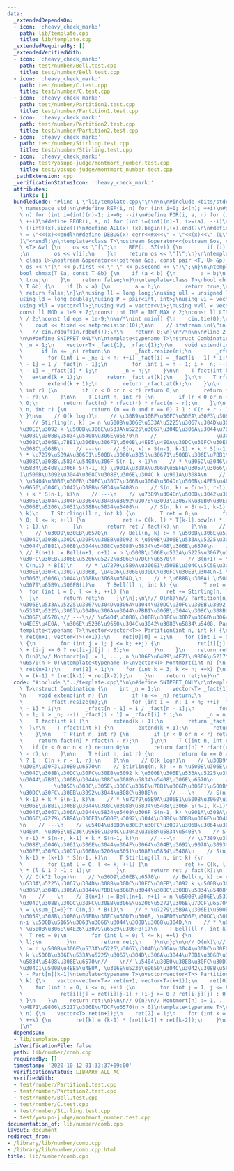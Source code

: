 ```yaml
---
data:
  _extendedDependsOn:
  - icon: ':heavy_check_mark:'
    path: lib/template.cpp
    title: lib/template.cpp
  _extendedRequiredBy: []
  _extendedVerifiedWith:
  - icon: ':heavy_check_mark:'
    path: test/number/Bell.test.cpp
    title: test/number/Bell.test.cpp
  - icon: ':heavy_check_mark:'
    path: test/number/C.test.cpp
    title: test/number/C.test.cpp
  - icon: ':heavy_check_mark:'
    path: test/number/Partition1.test.cpp
    title: test/number/Partition1.test.cpp
  - icon: ':heavy_check_mark:'
    path: test/number/Partition2.test.cpp
    title: test/number/Partition2.test.cpp
  - icon: ':heavy_check_mark:'
    path: test/number/Stirling.test.cpp
    title: test/number/Stirling.test.cpp
  - icon: ':heavy_check_mark:'
    path: test/yosupo-judge/montmort_number.test.cpp
    title: test/yosupo-judge/montmort_number.test.cpp
  _pathExtension: cpp
  _verificationStatusIcon: ':heavy_check_mark:'
  attributes:
    links: []
  bundledCode: "#line 1 \"lib/template.cpp\"\n\n\n\n#include <bits/stdc++.h>\n\nusing\
    \ namespace std;\n\n#define REP(i, n) for (int i=0; i<(n); ++i)\n#define RREP(i,\
    \ n) for (int i=(int)(n)-1; i>=0; --i)\n#define FOR(i, a, n) for (int i=(a); i<(n);\
    \ ++i)\n#define RFOR(i, a, n) for (int i=(int)(n)-1; i>=(a); --i)\n\n#define SZ(x)\
    \ ((int)(x).size())\n#define ALL(x) (x).begin(),(x).end()\n\n#define DUMP(x) cerr<<#x<<\"\
    \ = \"<<(x)<<endl\n#define DEBUG(x) cerr<<#x<<\" = \"<<(x)<<\" (L\"<<__LINE__<<\"\
    )\"<<endl;\n\ntemplate<class T>\nostream &operator<<(ostream &os, const vector\
    \ <T> &v) {\n    os << \"[\";\n    REP(i, SZ(v)) {\n        if (i) os << \", \"\
    ;\n        os << v[i];\n    }\n    return os << \"]\";\n}\n\ntemplate<class T,\
    \ class U>\nostream &operator<<(ostream &os, const pair <T, U> &p) {\n    return\
    \ os << \"(\" << p.first << \" \" << p.second << \")\";\n}\n\ntemplate<class T>\n\
    bool chmax(T &a, const T &b) {\n    if (a < b) {\n        a = b;\n        return\
    \ true;\n    }\n    return false;\n}\n\ntemplate<class T>\nbool chmin(T &a, const\
    \ T &b) {\n    if (b < a) {\n        a = b;\n        return true;\n    }\n   \
    \ return false;\n}\n\nusing ll = long long;\nusing ull = unsigned long long;\n\
    using ld = long double;\nusing P = pair<int, int>;\nusing vi = vector<int>;\n\
    using vll = vector<ll>;\nusing vvi = vector<vi>;\nusing vvll = vector<vll>;\n\n\
    const ll MOD = 1e9 + 7;\nconst int INF = INT_MAX / 2;\nconst ll LINF = LLONG_MAX\
    \ / 2;\nconst ld eps = 1e-9;\n\n/*\nint main() {\n    cin.tie(0);\n    ios::sync_with_stdio(false);\n\
    \    cout << fixed << setprecision(10);\n\n    // ifstream in(\"in.txt\");\n \
    \   // cin.rdbuf(in.rdbuf());\n\n    return 0;\n}\n*/\n\n\n#line 2 \"lib/number/comb.cpp\"\
    \n\n#define SNIPPET_ONLY\n\ntemplate<typename T>\nstruct Combination {\n    int\
    \ _n = 1;\n    vector<T> _fact{1}, _rfact{1};\n\n    void extend(int n) {\n  \
    \      if (n <= _n) return;\n        _fact.resize(n);\n        _rfact.resize(n);\n\
    \        for (int i = _n; i < n; ++i) _fact[i] = _fact[i - 1] * i;\n        _rfact[n\
    \ - 1] = 1 / _fact[n - 1];\n        for (int i = n - 1; i > _n; --i) _rfact[i\
    \ - 1] = _rfact[i] * i;\n        _n = n;\n    }\n\n    T fact(int k) {\n     \
    \   extend(k + 1);\n        return _fact.at(k);\n    }\n\n    T rfact(int k) {\n\
    \        extend(k + 1);\n        return _rfact.at(k);\n    }\n\n    T P(int n,\
    \ int r) {\n        if (r < 0 or n < r) return 0;\n        return fact(n) * rfact(n\
    \ - r);\n    }\n\n    T C(int n, int r) {\n        if (r < 0 or n < r) return\
    \ 0;\n        return fact(n) * rfact(r) * rfact(n - r);\n    }\n\n    T H(int\
    \ n, int r) {\n        return (n == 0 and r == 0) ? 1 : C(n + r - 1, r);\n   \
    \ }\n\n    // O(k logn)\n    // \u30B9\u30BF\u30FC\u30EA\u30F3\u30B0\u6570\n \
    \   // Stirling(n, k) := n \u500B\u306E\u533A\u5225\u3067\u304D\u308B\u30DC\u30FC\
    \u30EB\u3092 k \u500B\u306E\u533A\u5225\u3067\u304D\u306A\u3044\u7BB1\u306B\u3044\
    \u308C\u308B\u5834\u5408\u306E\u6570\n    //                   \u305D\u308C\u305E\
    \u308C\u306E\u7BB1\u306B\u306F1\u500B\u4EE5\u4E0A\u30DC\u30FC\u30EB\u3092\u3044\
    \u308C\u308B\n    // ---\n    // S(n, k) = S(n-1, k-1) + k * S(n-1, k)\n    //\
    \ * \u7279\u5B9A\u306E1\u500B\u3060\u3051\u30671\u500B\u306E\u7BB1\u306B\u3044\
    \u308C\u308B\u5834\u5408\u306F S(n-1, k-1)\n    // * \u305D\u3046\u3067\u306A\u3044\
    \u5834\u5408\u306F S(n-1, k) \u901A\u308A\u306B\u5BFE\u3057\u3066\u7279\u5B9A\u306E\
    1\u500B\u3092\u3044\u308C\u308B\u306E\u304C k \u901A\u308A\n    // ---\n    //\
    \ \u5404\u30B0\u30EB\u30FC\u30D7\u306B\u3064\u304Dr\u500B\u4EE5\u4E0A, \u306E\u5236\
    \u9650\u304C\u3042\u308B\u5834\u5408\n    // S(n, k) = C(n-1, r-1) * S(n-r, k-1)\
    \ + k * S(n-1, k)\n    // ---\n    // \u7389\u304Cn\u500B\u3042\u308B\u3046\u3061\
    \u306E\u3044\u304F\u3064\u304B\u3092\u9078\u3093\u3067k\u30B0\u30EB\u30FC\u30D7\
    \u306B\u5206\u3051\u308B\u5834\u5408\n    // S(n, k) = S(n-1, k-1) + (k+1) * S(n-1,\
    \ k)\n    T Stirling(ll n, int k) {\n        T ret = 0;\n        for (int l =\
    \ 0; l <= k; ++l) {\n            ret += C(k, l) * T{k-l}.pow(n) * (l & 1 ? -1\
    \ : 1);\n        }\n        return ret / fact(k);\n    }\n\n    // O(k^2 logn)\n\
    \    // \u30D9\u30EB\u6570\n    // Bell(n, k) := n \u500B\u306E\u533A\u5225\u3067\
    \u304D\u308B\u30DC\u30FC\u30EB\u3092 k \u500B\u306E\u533A\u5225\u3067\u304D\u306A\
    \u3044\u7BB1\u306B\u3044\u308C\u308B\u5834\u5408\u306E\u6570\n    // ---\n   \
    \ // B(n+1) := Bell(n+1, n+1) = n \u500B\u306E\u533A\u5225\u3067\u304D\u308B\u30DC\
    \u30FC\u30EB\u306E\u5206\u5272\u306E\u7DCF\u6570\n    // B(n+1) = \\sum_{i=0}^n\
    \ C(n,i) * B(i)\n    // * \u7279\u5B9A\u306E1\u500B\u304C\u5C5E\u3059\u308B\u30B0\
    \u30EB\u30FC\u30D7\u306B, \u4ED6\u306E\u30DC\u30FC\u30EB\u304Cn-i \u500B\u5165\
    \u3063\u3066\u3044\u308B\u3068\u304D,\n    // * \u6B8B\u308Ai \u500B\u306E\u4E26\
    \u3079\u65B9\u306FB(i)\n    T Bell(ll n, int k) {\n        T ret = 0;\n      \
    \  for (int l = 0; l <= k; ++l) {\n            ret += Stirling(n, l);\n      \
    \  }\n        return ret;\n    }\n\n};\n\n// O(nk)\n// Partition[n][k] := n \u500B\
    \u306E\u533A\u5225\u3067\u304D\u306A\u3044\u30DC\u30FC\u30EB\u3092 k \u500B\u306E\
    \u533A\u5225\u3067\u304D\u306A\u3044\u7BB1\u306B\u3044\u308C\u308B\u5834\u5408\
    \u306E\u6570\n// ---\n// \u5404\u30B0\u30EB\u30FC\u30D7\u306B\u3064\u304D1\u500B\
    \u4EE5\u4E0A, \u306E\u5236\u9650\u304C\u3042\u308B\u5834\u5408, Part[n][k] - Part[n][k-1]\n\
    template<typename T>\nvector<vector<T>> Partition(int n, int k) {\n    vector<vector<T>>\
    \ ret(n+1, vector<T>(k+1));\n    ret[0][0] = 1;\n    for (int i = 0; i <= n; ++i)\
    \ {\n        for (int j = 1; j <= k; ++j) {\n            ret[i][j] = ret[i][j-1]\
    \ + (i-j >= 0 ? ret[i-j][j] : 0);\n        }\n    }\n    return ret;\n}\n\n//\
    \ O(n)\n// Montmort[n] := 1, ..., n \u306E\u64B9\u4E71\u9806\u5217\u306E\u7DCF\
    \u6570(n > 0)\ntemplate<typename T>\nvector<T> Montmort(int n) {\n    vector<T>\
    \ ret(n+1);\n    ret[2] = 1;\n    for (int k = 3; k <= n; ++k) {\n        ret[k]\
    \ = (k-1) * (ret[k-1] + ret[k-2]);\n    }\n    return ret;\n}\n"
  code: "#include \"../template.cpp\"\n\n#define SNIPPET_ONLY\n\ntemplate<typename\
    \ T>\nstruct Combination {\n    int _n = 1;\n    vector<T> _fact{1}, _rfact{1};\n\
    \n    void extend(int n) {\n        if (n <= _n) return;\n        _fact.resize(n);\n\
    \        _rfact.resize(n);\n        for (int i = _n; i < n; ++i) _fact[i] = _fact[i\
    \ - 1] * i;\n        _rfact[n - 1] = 1 / _fact[n - 1];\n        for (int i = n\
    \ - 1; i > _n; --i) _rfact[i - 1] = _rfact[i] * i;\n        _n = n;\n    }\n\n\
    \    T fact(int k) {\n        extend(k + 1);\n        return _fact.at(k);\n  \
    \  }\n\n    T rfact(int k) {\n        extend(k + 1);\n        return _rfact.at(k);\n\
    \    }\n\n    T P(int n, int r) {\n        if (r < 0 or n < r) return 0;\n   \
    \     return fact(n) * rfact(n - r);\n    }\n\n    T C(int n, int r) {\n     \
    \   if (r < 0 or n < r) return 0;\n        return fact(n) * rfact(r) * rfact(n\
    \ - r);\n    }\n\n    T H(int n, int r) {\n        return (n == 0 and r == 0)\
    \ ? 1 : C(n + r - 1, r);\n    }\n\n    // O(k logn)\n    // \u30B9\u30BF\u30FC\
    \u30EA\u30F3\u30B0\u6570\n    // Stirling(n, k) := n \u500B\u306E\u533A\u5225\u3067\
    \u304D\u308B\u30DC\u30FC\u30EB\u3092 k \u500B\u306E\u533A\u5225\u3067\u304D\u306A\
    \u3044\u7BB1\u306B\u3044\u308C\u308B\u5834\u5408\u306E\u6570\n    //         \
    \          \u305D\u308C\u305E\u308C\u306E\u7BB1\u306B\u306F1\u500B\u4EE5\u4E0A\
    \u30DC\u30FC\u30EB\u3092\u3044\u308C\u308B\n    // ---\n    // S(n, k) = S(n-1,\
    \ k-1) + k * S(n-1, k)\n    // * \u7279\u5B9A\u306E1\u500B\u3060\u3051\u30671\u500B\
    \u306E\u7BB1\u306B\u3044\u308C\u308B\u5834\u5408\u306F S(n-1, k-1)\n    // * \u305D\
    \u3046\u3067\u306A\u3044\u5834\u5408\u306F S(n-1, k) \u901A\u308A\u306B\u5BFE\u3057\
    \u3066\u7279\u5B9A\u306E1\u500B\u3092\u3044\u308C\u308B\u306E\u304C k \u901A\u308A\
    \n    // ---\n    // \u5404\u30B0\u30EB\u30FC\u30D7\u306B\u3064\u304Dr\u500B\u4EE5\
    \u4E0A, \u306E\u5236\u9650\u304C\u3042\u308B\u5834\u5408\n    // S(n, k) = C(n-1,\
    \ r-1) * S(n-r, k-1) + k * S(n-1, k)\n    // ---\n    // \u7389\u304Cn\u500B\u3042\
    \u308B\u3046\u3061\u306E\u3044\u304F\u3064\u304B\u3092\u9078\u3093\u3067k\u30B0\
    \u30EB\u30FC\u30D7\u306B\u5206\u3051\u308B\u5834\u5408\n    // S(n, k) = S(n-1,\
    \ k-1) + (k+1) * S(n-1, k)\n    T Stirling(ll n, int k) {\n        T ret = 0;\n\
    \        for (int l = 0; l <= k; ++l) {\n            ret += C(k, l) * T{k-l}.pow(n)\
    \ * (l & 1 ? -1 : 1);\n        }\n        return ret / fact(k);\n    }\n\n   \
    \ // O(k^2 logn)\n    // \u30D9\u30EB\u6570\n    // Bell(n, k) := n \u500B\u306E\
    \u533A\u5225\u3067\u304D\u308B\u30DC\u30FC\u30EB\u3092 k \u500B\u306E\u533A\u5225\
    \u3067\u304D\u306A\u3044\u7BB1\u306B\u3044\u308C\u308B\u5834\u5408\u306E\u6570\
    \n    // ---\n    // B(n+1) := Bell(n+1, n+1) = n \u500B\u306E\u533A\u5225\u3067\
    \u304D\u308B\u30DC\u30FC\u30EB\u306E\u5206\u5272\u306E\u7DCF\u6570\n    // B(n+1)\
    \ = \\sum_{i=0}^n C(n,i) * B(i)\n    // * \u7279\u5B9A\u306E1\u500B\u304C\u5C5E\
    \u3059\u308B\u30B0\u30EB\u30FC\u30D7\u306B, \u4ED6\u306E\u30DC\u30FC\u30EB\u304C\
    n-i \u500B\u5165\u3063\u3066\u3044\u308B\u3068\u304D,\n    // * \u6B8B\u308Ai\
    \ \u500B\u306E\u4E26\u3079\u65B9\u306FB(i)\n    T Bell(ll n, int k) {\n      \
    \  T ret = 0;\n        for (int l = 0; l <= k; ++l) {\n            ret += Stirling(n,\
    \ l);\n        }\n        return ret;\n    }\n\n};\n\n// O(nk)\n// Partition[n][k]\
    \ := n \u500B\u306E\u533A\u5225\u3067\u304D\u306A\u3044\u30DC\u30FC\u30EB\u3092\
    \ k \u500B\u306E\u533A\u5225\u3067\u304D\u306A\u3044\u7BB1\u306B\u3044\u308C\u308B\
    \u5834\u5408\u306E\u6570\n// ---\n// \u5404\u30B0\u30EB\u30FC\u30D7\u306B\u3064\
    \u304D1\u500B\u4EE5\u4E0A, \u306E\u5236\u9650\u304C\u3042\u308B\u5834\u5408, Part[n][k]\
    \ - Part[n][k-1]\ntemplate<typename T>\nvector<vector<T>> Partition(int n, int\
    \ k) {\n    vector<vector<T>> ret(n+1, vector<T>(k+1));\n    ret[0][0] = 1;\n\
    \    for (int i = 0; i <= n; ++i) {\n        for (int j = 1; j <= k; ++j) {\n\
    \            ret[i][j] = ret[i][j-1] + (i-j >= 0 ? ret[i-j][j] : 0);\n       \
    \ }\n    }\n    return ret;\n}\n\n// O(n)\n// Montmort[n] := 1, ..., n \u306E\u64B9\
    \u4E71\u9806\u5217\u306E\u7DCF\u6570(n > 0)\ntemplate<typename T>\nvector<T> Montmort(int\
    \ n) {\n    vector<T> ret(n+1);\n    ret[2] = 1;\n    for (int k = 3; k <= n;\
    \ ++k) {\n        ret[k] = (k-1) * (ret[k-1] + ret[k-2]);\n    }\n    return ret;\n\
    }\n"
  dependsOn:
  - lib/template.cpp
  isVerificationFile: false
  path: lib/number/comb.cpp
  requiredBy: []
  timestamp: '2020-10-12 01:33:37+09:00'
  verificationStatus: LIBRARY_ALL_AC
  verifiedWith:
  - test/number/Partition1.test.cpp
  - test/number/Partition2.test.cpp
  - test/number/Bell.test.cpp
  - test/number/C.test.cpp
  - test/number/Stirling.test.cpp
  - test/yosupo-judge/montmort_number.test.cpp
documentation_of: lib/number/comb.cpp
layout: document
redirect_from:
- /library/lib/number/comb.cpp
- /library/lib/number/comb.cpp.html
title: lib/number/comb.cpp
---
```

